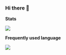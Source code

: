 ### Hi there 👋

**Stats**

<img src="https://github-readme-stats.vercel.app/api?username=nelsonlan01&show_icons=true&theme=tokyonight&count_private=true"/>

**Frequently used language**

<img src="https://github-readme-stats.vercel.app/api/top-langs/?username=anuraghazra&layout=compact"/>

<!--
**nelsonlan01/nelsonlan01** is a ✨ _special_ ✨ repository because its `README.md` (this file) appears on your GitHub profile.

Here are some ideas to get you started:

- 🔭 I’m currently working on ...
- 🌱 I’m currently learning ...
- 👯 I’m looking to collaborate on ...
- 🤔 I’m looking for help with ...
- 💬 Ask me about ...
- 📫 How to reach me: ...
- 😄 Pronouns: ...
- ⚡ Fun fact: ...
-->
